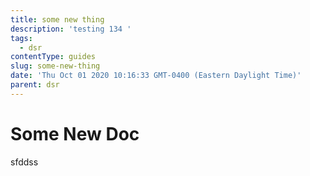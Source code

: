 ```yaml
---
title: some new thing
description: 'testing 134 '
tags:
  - dsr
contentType: guides
slug: some-new-thing
date: 'Thu Oct 01 2020 10:16:33 GMT-0400 (Eastern Daylight Time)'
parent: dsr
---
```

# Some New Doc

sfddss